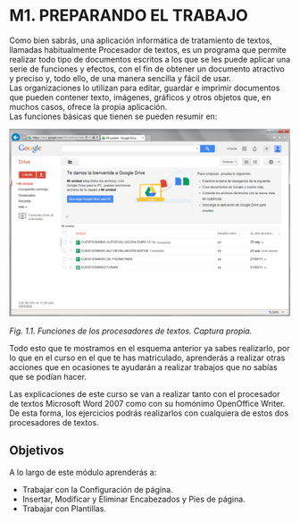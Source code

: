 # M1. PREPARANDO EL TRABAJO

Como bien sabrás, una aplicación informática de tratamiento de textos, llamadas habitualmente Procesador de textos, es un programa que permite realizar todo tipo de documentos escritos a los que se les puede aplicar una serie de funciones y efectos, con el fin de obtener un documento atractivo y preciso y, todo ello, de una manera sencilla y fácil de usar.  
Las organizaciones lo utilizan para editar, guardar e imprimir documentos que pueden contener texto, imágenes, gráficos y otros objetos que, en muchos casos, ofrece la propia aplicación.  
Las funciones básicas que tienen se pueden resumir en:


![](img/Imagen_01.jpg)


_Fig. 1.1. Funciones de los procesadores de textos. Captura propia._

Todo esto que te mostramos en el esquema anterior ya sabes realizarlo, por lo que en el curso en el que te has matriculado, aprenderás a realizar otras acciones que en ocasiones te ayudarán a realizar trabajos que no sabías que se podían hacer.

Las explicaciones de este curso se van a realizar tanto con el procesador de textos Microsoft Word 2007 como con su homónimo OpenOffice Writer. De esta forma, los ejercicios podrás realizarlos con cualquiera de estos dos procesadores de textos.

## Objetivos

A lo largo de este módulo aprenderás a:

*   Trabajar con la Configuración de página.
*   Insertar, Modificar y Eliminar Encabezados y Pies de página.
*   Trabajar con Plantillas.